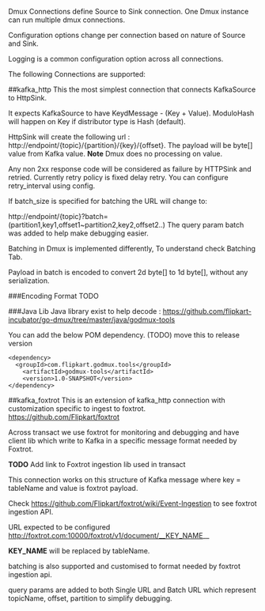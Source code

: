 
Dmux Connections define Source to Sink connection.
One Dmux instance can run multiple dmux connections.

Configuration options change per connection based on nature of Source and Sink.

Logging is a common configuration option across all connections.

The following Connections are supported:

##kafka_http
This the most simplest connection that connects KafkaSource to HttpSink.

It expects KafkaSource to have KeydMessage - (Key + Value).
ModuloHash will happen on Key if distributor type is Hash (default).

HttpSink will create the following url  : http://endpoint/{topic}/{partition}/{key}/{offset}.
The payload will be byte[] value from Kafka value.
**Note** Dmux does no processing on value.

Any non 2xx response code will be considered as failure by HTTPSink and retried.
Currently retry policy is fixed delay retry. You can configure retry_interval using config.

If batch_size is specified for batching the URL will change to:

http://endpoint/{topic}?batch=(partition1,key1,offset1~partition2,key2,offset2..)
The query param batch was added to help make debugging  easier.

Batching in Dmux is implemented differently, To understand check Batching Tab.

Payload in batch is encoded to convert 2d byte[] to 1d byte[], without any serialization.

###Encoding Format
TODO

###Java Lib
Java library exist to help decode : https://github.com/flipkart-incubator/go-dmux/tree/master/java/godmux-tools

You can add the below POM dependency. (TODO) move this to release version

```pom
<dependency>
  <groupId>com.flipkart.godmux.tools</groupId>
	<artifactId>godmux-tools</artifactId>
	<version>1.0-SNAPSHOT</version>
</dependency>
```


##kafka_foxtrot
This is an extension of kafka_http connection with customization specific to ingest to foxtrot.
https://github.com/Flipkart/foxtrot

Across transact we use foxtrot for monitoring and debugging and have client lib which write to Kafka in a specific message format needed by Foxtrot.

**TODO** Add link to Foxtrot ingestion lib used in transact

This connection works on this structure of Kafka message where key = tableName and value is foxtrot payload.

Check https://github.com/Flipkart/foxtrot/wiki/Event-Ingestion to see foxtrot ingestion API.

URL expected to be configured  http://foxtrot.com:10000/foxtrot/v1/document/__KEY_NAME__

__KEY_NAME__ will be replaced by tableName.

batching is also supported and customised to format needed by foxtrot ingestion api.

query params are added to both Single URL and Batch URL which represent topicName, offset, partition to simplify debugging.
